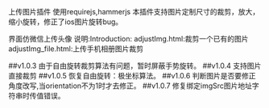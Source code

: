 上传图片插件
使用requirejs,hammerjs
本插件支持图片定制尺寸的裁剪，放大，缩小旋转，修正了ios图片旋转bug。

界面仿微信上传头像
说明:Introduction:
adjustImg.html:裁剪一个已有的图片
adjustImg_file.html:上传手机相册图片裁剪

##v1.0.3 由于自由旋转裁剪算法有问题，暂时屏蔽手势旋转。
##v1.0.4 支持图片直接裁剪
##v1.0.5 恢复自由旋转：极坐标算法。
##v1.0.6 判断图片是否要修正角度改写,当orientation不为1时才去修正。
##v1.0.7 修复绑定imgSrc图片地址字符串时传值错误。